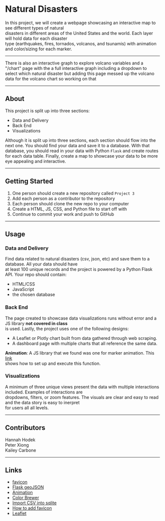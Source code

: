 # Natural Disasters

In this project, we will create a webpage showcasing an interactive map to see different types of natural  
disasters in different areas of the United States and the world. Each layer will hold data for each disaster  
type (earthquakes, fires, tornados, volcanos, and tsunamis) with animation and color/sizing for each marker. 

---

There is also an interactive graph to explore volcano variables and a "/chart" page with the a full interactive graph
including a dropdown to select which natural disaster but adding this page messed up the volcano data for the volcano chart so working on that

---



## About 

This project is split up into three sections:  
  * Data and Delivery
  * Back End
  * Visualizations

Although it is split up into three sections, each section should flow into the next one. You should find your
data and save it to a database. With that database, you should read in your data with Python `Flask` and create
routes for each data table. Finally, create a map to showcase your data to be more eye appealing and interactive.

---

## Getting Started

1. One person should create a new repository called `Project 3`  
2. Add each person as a contributor to the repository  
3. Each person should clone the new repo to your computer  
4. Create a HTML, JS, CSS, and Python file to start off with  
5. Continue to commit your work and push to GitHub  

---

## Usage

### Data and Delivery

Find data related to natural disasters (csv, json, etc) and save them to a database. All your data should have  
at least 100 unique records and the project is powered by a Python Flask API. Your repo should contain:    

  * HTML/CSS
  * JavaScript
  * the chosen database

### Back End

The page created to showcase data visualizations runs without error and a JS library **not covered in class**  
is used. Lastly, the project uses one of the following designs:  

  * A Leaflet or Plotly chart built from data gathered through web scraping.  
  * A dashboard page with multiple charts that all reference the same data.

**Animation**: A JS library that we found was one for marker animation. This [link](https://github.com/openplans/Leaflet.AnimatedMarker)  
shows how to set up and execute this function.  

### Visualizations

A minimum of three unique views present the data with multiple interactions included. Examples of interactions are  
dropdowns, filters, or zoom features. The visuals are clear and easy to read and the data story is easy to inerpret  
for users all all levels.

---

## Contributors

Hannah Hodek  
Peter Xiong  
Kailey Carbone  

---

## Links

  * [favicon](https://www.iconarchive.com/show/ios7-style-icons-by-iynque/Weather-icon.html)
  * [Flask geoJSON](https://stackoverflow.com/questions/53326935/flask-json-to-geojson-incorrect-format-when-using-jsonify)
  * [Animation](https://github.com/openplans/Leaflet.AnimatedMarker)
  * [Color Brewer](https://colorbrewer2.org/#type=sequential&scheme=YlOrRd&n=3)
  * [Import CSV into sqlite](https://www.sqlitetutorial.net/sqlite-import-csv/#:~:text=First%2C%20from%20the%20menu%20choose,shown%20in%20the%20picture%20below.)
  * [How to add favicon](https://www.w3schools.com/howto/howto_html_favicon.asp#:~:text=To%20add%20a%20favicon%20to,is%20%22favicon.ico%22.)
  * [Leaflet](https://leafletjs.com/)


  
